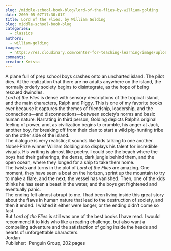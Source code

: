```yaml
---
slug: /middle-school-book-blog/lord-of-the-flies-by-william-golding
date: 2009-05-07T17:30:01Z
title: Lord of the Flies, by William Golding
blog: middle-school-book-blog
categories:
  - classics
authors:
  - william-golding
images:
  - https://res.cloudinary.com/center-for-teaching-learning/image/upload/v1637511697/lordflies.jpg.jpg
comments:
creator: Krista
---
```


 A plane full of prep school boys crashes onto an uncharted island. The pilot dies. At the realization that there are no adults anywhere on the island, the normally orderly society begins to disintegrate, as the hope of being rescued dwindles.<br /><em>Lord of the Flies </em>is dense with sensory descriptions of the tropical island, and the main characters, Ralph and Piggy. This is one of my favorite books ever because it captures the themes of friendship, leadership, and the connections—and disconnections—between society’s norms and basic human nature. Narrating in third person, Golding depicts Ralph’s original feeling of power, and, as civilization begins to crumble, his anger at Jack, another boy, for breaking off from their clan to start a wild pig-hunting tribe on the other side of the island.<br />The dialogue is very realistic; it sounds like kids talking to one another. Nobel-Prize winner William Golding also displays his talent for incredible visuals. His writing is almost like poetry. I could see the beach where the boys had their gatherings, the dense, dark jungle behind them, and the open ocean, where they longed for a ship to take them home.<br />The twists and turns in the plot of <em>Lord of the Flies</em> are amazing. One moment, they have seen a boat on the horizon, sprint up the mountain to try to make a flare, and the next, the vessel has vanished. Then, one of the kids thinks he has seen a beast in the water, and the boys get frightened and eventually panic.<br />The ending felt almost abrupt to me. I had been living inside this great story about the flaws in human nature that lead to the destruction of society, and then it ended. I wished it either were longer, or the ending didn’t come so fast.<br />But <em>Lord of the Flies</em> is still was one of the best books I have read. I would recommend it to kids who like a reading challenge, but also want a compelling adventure and the satisfaction of going inside the heads and hearts of unforgettable characters.<br />Jordan<br />Publisher:  Penguin Group, 202 pages<br /> <br />
